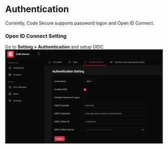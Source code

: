 # Authentication
Currently, Code Secure supports password logon and Open ID Connect.
### Open ID Connect Setting
Go to **Setting > Authentication** and setup OIDC
![](images/oidc_setting.png)
